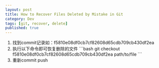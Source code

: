 ```yaml
---
layout: post
title: How to Recover Files Deleted by Mistake in Git
category: Dev
tags: [git, recover, delete]
published: true
---
```


<ol>
<li>找到commit记录如：f5810e08df0cb7cf82608d65cdb709cb430df2ea</li>
<li>
执行以下命令即可恢复删除的文件
```bash
git checkout f5810e08df0cb7cf82608d65cdb709cb430df2ea path/to/file
```
</li>
<li>重新commit push</li>
</ol>
